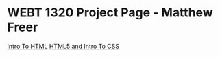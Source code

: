# WEBT 1320 Project Page - Matthew Freer

<a href="intro_to_html/index.html" target="blank">Intro To HTML</a>
<a href="HTML5_intro_to_css/index.html" target="blank">HTML5 and Intro To CSS</a>
